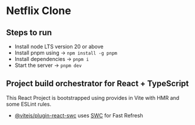 # Netflix Clone

## Steps to run

- Install node LTS version 20 or above
- Install pnpm using -> `npm install -g pnpm`
- Install dependencies -> `pnpm i`
- Start the server -> `pnpm dev`

## Project build orchestrator for React + TypeScript

This React Project is bootstrapped using provides in Vite with HMR and some ESLint rules.

- [@vitejs/plugin-react-swc](https://github.com/vitejs/vite-plugin-react-swc) uses [SWC](https://swc.rs/) for Fast Refresh
